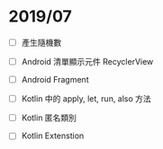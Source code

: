 # 2019/07

- [ ] 產生隨機數

- [ ] Android 清單顯示元件 RecyclerView

- [ ] Android Fragment

- [ ] Kotlin 中的 apply, let, run, also 方法

- [ ] Kotlin 匿名類別

- [ ] Kotlin Extenstion
